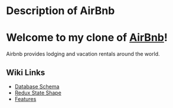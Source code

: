 # Description of AirBnb

# Welcome to my clone of [AirBnb](https://lynnette-airbnb.herokuapp.com/)!

Airbnb provides lodging and vacation rentals around the world. 

## Wiki Links
- [Database Schema](https://github.com/lynnettenguyen/airBnb_project/wiki/Database-Schema)
- [Redux State Shape](https://github.com/lynnettenguyen/airBnb_project/wiki/Redux-State-Shape)
- [Features](https://github.com/lynnettenguyen/airBnb_project/wiki/Features-List)
